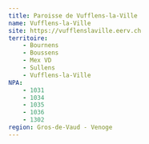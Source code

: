 ```yaml
---
title: Paroisse de Vufflens-la-Ville
name: Vufflens-la-Ville
site: https://vufflenslaville.eerv.ch
territoire:
    - Bournens
    - Boussens
    - Mex VD
    - Sullens
    - Vufflens-la-Ville
NPA:
    - 1031
    - 1034
    - 1035
    - 1036
    - 1302
region: Gros-de-Vaud - Venoge
---
```

